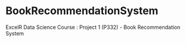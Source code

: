 # BookRecommendationSystem
ExcelR Data Science Course : Project 1 (P332) - Book Recommendation System

